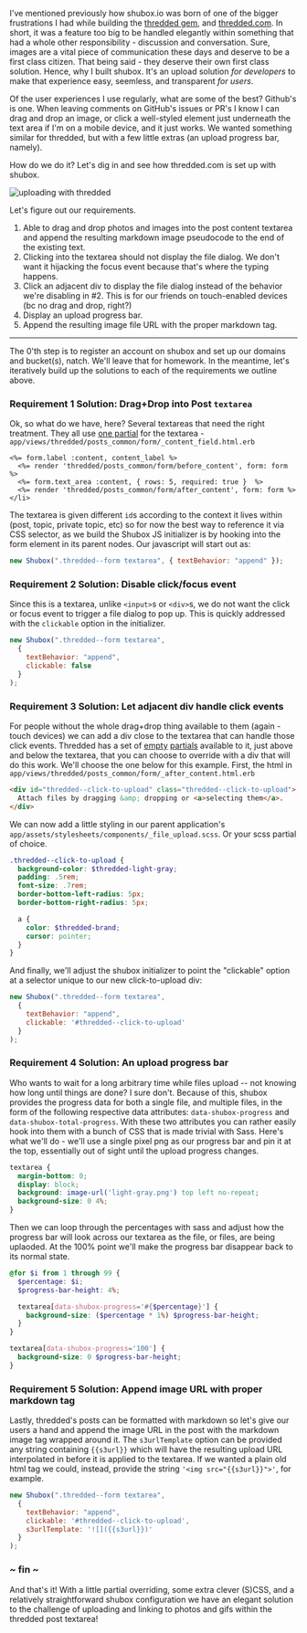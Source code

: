 I've mentioned previously how shubox.io was born of one of the bigger frustrations I had while
building the [thredded gem], and [thredded.com]. In short, it was a feature too big to be
handled elegantly within something that had a whole other responsibility - discussion and
conversation. Sure, images are a vital piece of communication these days and deserve to be a first
class citizen. That being said - they deserve their own first class solution. Hence, why I built
shubox. It's an upload solution *for developers* to make that experience easy, seemless, and
transparent *for users*.

Of the user experiences I use regularly, what are some of the best? Github's is one. When leaving
comments on GitHub's issues or PR's I know I can drag and drop an image, or click a well-styled
element just underneath the text area if I'm on a mobile device, and it just works. We wanted
something similar for thredded, but with a few little extras (an upload progress bar, namely).

How do we do it? Let's dig in and see how thredded.com is set up with shubox.

![uploading with thredded](https://www-shubox-io.s3.amazonaws.com/production-sample-upload/330099bf/thredded-drag-n-drop.gif)

Let's figure out our requirements.

1. Able to drag and drop photos and images into the post content textarea and append the resulting
   markdown image pseudocode to the end of the existing text.
2. Clicking into the textarea should not display the file dialog. We don't want it hijacking the
   focus event because that's where the typing happens.
3. Click an adjacent div to display the file dialog instead of the behavior we're disabling in #2.
   This is for our friends on touch-enabled devices (bc no drag and drop, right?)
4. Display an upload progress bar.
5. Append the resulting image file URL with the proper markdown tag.

* * *

The 0'th step is to register an account on shubox and set up our domains and
bucket(s), natch. We'll leave that for homework. In the meantime, let's iteratively build up the
solutions to each of the requirements we outline above.

### Requirement 1 Solution: Drag+Drop into Post `textarea`

Ok, so what do we have, here? Several textareas that need the right treatment. They all use [one
partial] for the textarea - `app/views/thredded/posts_common/form/_content_field.html.erb`

```erb
<%= form.label :content, content_label %>
  <%= render 'thredded/posts_common/form/before_content', form: form %>
  <%= form.text_area :content, { rows: 5, required: true }  %>
  <%= render 'thredded/posts_common/form/after_content', form: form %>
</li>
```

The textarea is given different `id`s according to the context it lives within (post, topic, private
topic, etc) so for now the best way to reference it via CSS selector, as we build the Shubox JS
initializer is by hooking into the form element in its parent nodes. Our javascript will start out
as:

```javascript
new Shubox(".thredded--form textarea", { textBehavior: "append" });
```

### Requirement 2 Solution: Disable click/focus event

Since this is a textarea, unlike `<input>`s or `<div>`s, we do not want the click or focus event to
trigger a file dialog to pop up. This is quickly addressed with the `clickable` option in the
initializer.

```javascript
new Shubox(".thredded--form textarea",
  {
    textBehavior: "append",
    clickable: false
  }
);
```

### Requirement 3 Solution: Let adjacent div handle click events

For people without the whole drag+drop thing available to them (again - touch devices) we can add a
div close to the textarea that can handle those click events. Thredded has a set of [empty] [partials]
available to it, just above and below the textarea, that you can choose to override with a div that
will do this work. We'll choose the one below for this example. First, the html in
`app/views/thredded/posts_common/form/_after_content.html.erb`

```html
<div id="thredded--click-to-upload" class="thredded--click-to-upload">
  Attach files by dragging &amp; dropping or <a>selecting them</a>.
</div>
```

We can now add a little styling in our parent application's
`app/assets/stylesheets/components/_file_upload.scss`. Or your scss partial of choice.

```scss
.thredded--click-to-upload {
  background-color: $thredded-light-gray;
  padding: .5rem;
  font-size: .7rem;
  border-bottom-left-radius: 5px;
  border-bottom-right-radius: 5px;

  a {
    color: $thredded-brand;
    cursor: pointer;
  }
}
```

And finally, we'll adjust the shubox initializer to point the "clickable" option at a selector
unique to our new click-to-upload div:

```javascript
new Shubox(".thredded--form textarea",
  {
    textBehavior: "append",
    clickable: '#thredded--click-to-upload'
  }
);
```

### Requirement 4 Solution: An upload progress bar

Who wants to wait for a long arbitrary time while files upload -- not knowing how long until things
are done? I sure don't. Because of this, shubox provides the progress data for both a single file,
and multiple files, in the form of the following respective data attributes: `data-shubox-progress`
and `data-shubox-total-progress`. With these two attributes you can rather easily hook into them
with a bunch of CSS that is made trivial with Sass. Here's what we'll do - we'll use a single pixel
png as our progress bar and pin it at the top, essentially out of sight until the upload progress
changes.

```scss
textarea {
  margin-bottom: 0;
  display: block;
  background: image-url('light-gray.png') top left no-repeat;
  background-size: 0 4%;
}
```

Then we can loop through the percentages with sass and adjust how the progress bar will look across
our textarea as the file, or files, are being uplaoded. At the 100% point we'll make the progress
bar disappear back to its normal state.

```scss
@for $i from 1 through 99 {
  $percentage: $i;
  $progress-bar-height: 4%;

  textarea[data-shubox-progress='#{$percentage}'] {
    background-size: ($percentage * 1%) $progress-bar-height;
  }
}

textarea[data-shubox-progress='100'] {
  background-size: 0 $progress-bar-height;
}
```
### Requirement 5 Solution: Append image URL with proper markdown tag

Lastly, thredded's posts can be formatted with markdown so let's give our users a hand and append the
image URL in the post with the markdown image tag wrapped around it. The `s3urlTemplate` option can
be provided any string containing `{{s3url}}` which will have the resulting upload URL interpolated
in before it is applied to the textarea. If we wanted a plain old html tag we could, instead,
provide the string `'<img src="{{s3url}}">'`, for example.

```javascript
new Shubox(".thredded--form textarea",
  {
    textBehavior: "append",
    clickable: '#thredded--click-to-upload',
    s3urlTemplate: '![]({{s3url}})'
  }
);
```

### ~ fin ~

And that's it! With a little partial overriding, some extra clever (S)CSS, and a relatively
straightforward shubox configuration we have an elegant solution to the challenge of uploading and
linking to photos and gifs within the thredded post textarea!


[one partial]: https://github.com/thredded/thredded/blob/master/app/views/thredded/posts_common/form/_content_field.html.erb
[empty]: https://github.com/thredded/thredded/blob/master/app/views/thredded/posts_common/form/_before_content.html.erb
[partials]: https://github.com/thredded/thredded/blob/master/app/views/thredded/posts_common/form/_after_content.html.erb
[thredded gem]: https://github.com/thredded/thredded
[thredded.com]: https://thredded.com
